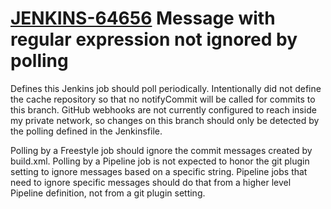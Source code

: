 # [JENKINS-64656](https://issues.jenkins.io/browse/JENKINS-64656) Message with regular expression not ignored by polling

Defines this Jenkins job should poll periodically.
Intentionally did not define the cache repository so that no notifyCommit will be called for commits to this branch.
GitHub webhooks are not currently configured to reach inside my private network, so changes on this branch should only be detected by the polling defined in the Jenkinsfile.

Polling by a Freestyle job should ignore the commit messages created by build.xml.
Polling by a Pipeline job is not expected to honor the git plugin setting to ignore messages based on a specific string.
Pipeline jobs that need to ignore specific messages should do that from a higher level Pipeline definition, not from a git plugin setting.
